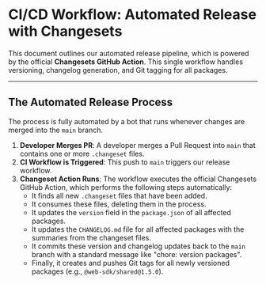 # CI/CD Workflow: Automated Release with Changesets

This document outlines our automated release pipeline, which is powered by the official **Changesets GitHub Action**. This single workflow handles versioning, changelog generation, and Git tagging for all packages.

---

## The Automated Release Process

The process is fully automated by a bot that runs whenever changes are merged into the `main` branch.

1.  **Developer Merges PR**: A developer merges a Pull Request into `main` that contains one or more `.changeset` files.
2.  **CI Workflow is Triggered**: This push to `main` triggers our release workflow.
3.  **Changeset Action Runs**: The workflow executes the official Changesets GitHub Action, which performs the following steps automatically:
    - It finds all new `.changeset` files that have been added.
    - It consumes these files, deleting them in the process.
    - It updates the `version` field in the `package.json` of all affected packages.
    - It updates the `CHANGELOG.md` file for all affected packages with the summaries from the changeset files.
    - It commits these version and changelog updates back to the `main` branch with a standard message like "chore: version packages".
    - Finally, it creates and pushes Git tags for all newly versioned packages (e.g., `@web-sdk/shared@1.5.0`).
